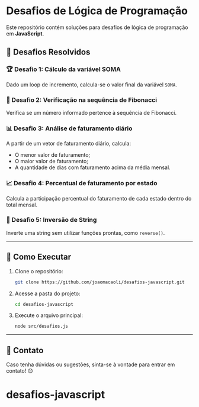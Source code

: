 # Desafios de Lógica de Programação

Este repositório contém soluções para desafios de lógica de programação em **JavaScript**.

## 📌 Desafios Resolvidos

### 🏆 Desafio 1: Cálculo da variável SOMA

Dado um loop de incremento, calcula-se o valor final da variável `SOMA`.

### 🔢 Desafio 2: Verificação na sequência de Fibonacci

Verifica se um número informado pertence à sequência de Fibonacci.

### 📊 Desafio 3: Análise de faturamento diário

A partir de um vetor de faturamento diário, calcula:

- O menor valor de faturamento;
- O maior valor de faturamento;
- A quantidade de dias com faturamento acima da média mensal.

### 📈 Desafio 4: Percentual de faturamento por estado

Calcula a participação percentual do faturamento de cada estado dentro do total mensal.

### 🔄 Desafio 5: Inversão de String

Inverte uma string sem utilizar funções prontas, como `reverse()`.

---

## 🚀 Como Executar

1. Clone o repositório:
   ```bash
   git clone https://github.com/joaomacaoli/desafios-javascript.git
   ```
2. Acesse a pasta do projeto:
   ```bash
   cd desafios-javascript
   ```
3. Execute o arquivo principal:
   ```bash
   node src/desafios.js
   ```

---

## 📎 Contato

Caso tenha dúvidas ou sugestões, sinta-se à vontade para entrar em contato! 😊

# desafios-javascript
